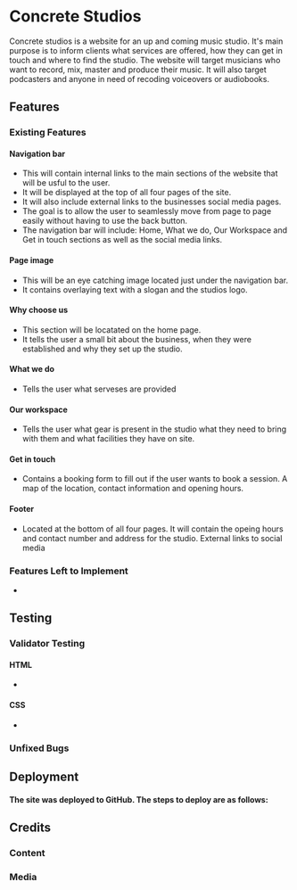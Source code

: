 # Concrete Studios
Concrete studios is a website for an up and coming music studio. It's main purpose is to inform clients what services are offered, how they can get in touch and where to find the studio.
The website will target musicians who want to record, mix, master and produce their music. It will also target podcasters and anyone in need of recoding voiceovers or audiobooks. 
## Features
### Existing Features
#### Navigation bar 
- This will contain internal links to the main sections of the website that will be usful to the user. 
- It will be displayed at the top of all four pages of the site. 
- It will also include external links to the businesses social media pages. 
- The goal is to allow the user to seamlessly move from page to page easily without having to use the back button.
- The navigation bar will include: Home, What we do, Our Workspace and Get in touch sections as well as the social media links.
#### Page image
- This will be an eye catching image located just under the navigation bar. 
- It contains overlaying text with a slogan and the studios logo.
#### Why choose us
- This section will be locatated on the home page. 
- It tells the user a small bit about the business, when they were established and why they set up the studio. 
#### What we do
- Tells the user what serveses are provided 
#### Our workspace
- Tells the user what gear is present in the studio what they need to bring with them and what facilities they have on site.
#### Get in touch
- Contains a booking form to fill out if the user wants to book a session. A map of the location, contact information and opening hours.
#### Footer
- Located at the bottom of all four pages. It will contain the opeing hours and contact number and address for the studio. External links to social media
### Features Left to Implement
- 
## Testing
### Validator Testing
#### HTML
-
#### CSS
-
### Unfixed Bugs
## Deployment
#### The site was deployed to GitHub. The steps to deploy are as follows:
## Credits
### Content
### Media
